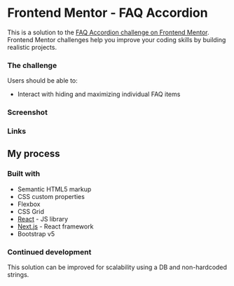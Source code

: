 # Frontend Mentor - FAQ Accordion

This is a solution to the [FAQ Accordion challenge on Frontend Mentor](https://www.frontendmentor.io/challenges/faq-accordion-card-XlyjD0Oam). Frontend Mentor challenges help you improve your coding skills by building realistic projects. 


### The challenge

Users should be able to:

- Interact with hiding and maximizing individual FAQ items

### Screenshot


### Links


## My process

### Built with

- Semantic HTML5 markup
- CSS custom properties
- Flexbox
- CSS Grid
- [React](https://reactjs.org/) - JS library
- [Next.js](https://nextjs.org/) - React framework
- Bootstrap v5


### Continued development

This solution can be improved for scalability using a DB and non-hardcoded strings.

